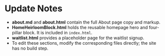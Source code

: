 # Update Notes

- **about.md** and **about.html** contain the full About page copy and markup.
- **HomeHeirloomBlock.html** holds the reusable homepage hero and four-pillar block. It is included in `index.html`.
- **waitlist.html** provides a placeholder page for the waitlist signup.
- To edit these sections, modify the corresponding files directly; the site has no build step.

